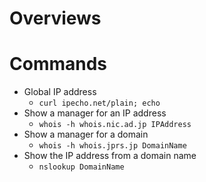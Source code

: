 # Overviews

# Commands
- Global IP address
    - `curl ipecho.net/plain; echo`
- Show a manager for an IP address
    - `whois -h whois.nic.ad.jp IPAddress`
- Show a manager for a domain
    - `whois -h whois.jprs.jp DomainName`
- Show the IP address from a domain name
    - `nslookup DomainName`